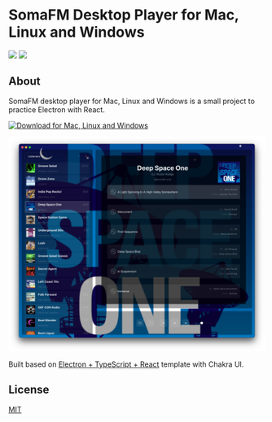 # SomaFM Desktop Player for Mac, Linux and Windows

[![](https://img.shields.io/github/workflow/status/alechko/somafm-desktop-player/Build/main)](https://github.com/alechko/somafm-desktop-player/releases/latest)
[![](https://img.shields.io/github/package-json/v/alechko/somafm-desktop-player)](https://github.com/alechko/somafm-desktop-player)

## About

SomaFM desktop player for Mac, Linux and Windows is a small project to practice Electron with React.

[![Download for Mac, Linux and Windows](https://img.shields.io/badge/-Download_Latest-success?style=for-the-badge)](https://github.com/alechko/somafm-desktop-player/releases/latest)

[![SomaFM Desktop Player](https://raw.githubusercontent.com/alechko/somafm-desktop-player/main/assets/screenshot.png ':size=800 SomaFM Desktop Player')](https://github.com/alechko/somafm-desktop-player/releases/latest)

Built based on [Electron + TypeScript + React](https://github.com/diego3g/electron-typescript-react) template with Chakra UI.

## License

[MIT](https://choosealicense.com/licenses/mit/)
